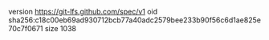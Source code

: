 version https://git-lfs.github.com/spec/v1
oid sha256:c18c00eb69ad930712bcb77a40adc2579bee233b90f56c6d1ae825e70c7f0671
size 1038
